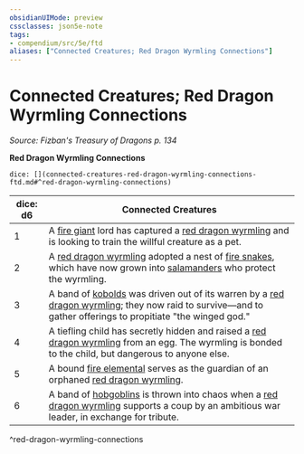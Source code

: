 ```yaml
---
obsidianUIMode: preview
cssclasses: json5e-note
tags:
- compendium/src/5e/ftd
aliases: ["Connected Creatures; Red Dragon Wyrmling Connections"]
---
```

# Connected Creatures; Red Dragon Wyrmling Connections
*Source: Fizban's Treasury of Dragons p. 134* 

**Red Dragon Wyrmling Connections**

`dice: [](connected-creatures-red-dragon-wyrmling-connections-ftd.md#^red-dragon-wyrmling-connections)`

| dice: d6 | Connected Creatures |
|----------|---------------------|
| 1 | A [fire giant](5E2014官方资源/bestiary/giant/fire-giant.md) lord has captured a [red dragon wyrmling](5E2014官方资源/bestiary/dragon/red-dragon-wyrmling.md) and is looking to train the willful creature as a pet. |
| 2 | A [red dragon wyrmling](5E2014官方资源/bestiary/dragon/red-dragon-wyrmling.md) adopted a nest of [fire snakes](5E2014官方资源/bestiary/elemental/fire-snake.md), which have now grown into [salamanders](5E2014官方资源/bestiary/elemental/salamander.md) who protect the wyrmling. |
| 3 | A band of [kobolds](5E2014官方资源/bestiary/humanoid/kobold.md) was driven out of its warren by a [red dragon wyrmling](5E2014官方资源/bestiary/dragon/red-dragon-wyrmling.md); they now raid to survive—and to gather offerings to propitiate "the winged god." |
| 4 | A tiefling child has secretly hidden and raised a [red dragon wyrmling](5E2014官方资源/bestiary/dragon/red-dragon-wyrmling.md) from an egg. The wyrmling is bonded to the child, but dangerous to anyone else. |
| 5 | A bound [fire elemental](5E2014官方资源/bestiary/elemental/fire-elemental.md) serves as the guardian of an orphaned [red dragon wyrmling](5E2014官方资源/bestiary/dragon/red-dragon-wyrmling.md). |
| 6 | A band of [hobgoblins](5E2014官方资源/bestiary/humanoid/hobgoblin.md) is thrown into chaos when a [red dragon wyrmling](5E2014官方资源/bestiary/dragon/red-dragon-wyrmling.md) supports a coup by an ambitious war leader, in exchange for tribute. |
^red-dragon-wyrmling-connections